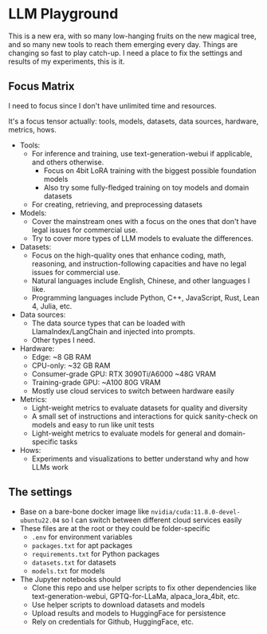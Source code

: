 # LLM Playground

This is a new era, with so many low-hanging fruits on the new magical tree, and so many new tools to reach them emerging every day. Things are changing so fast to play catch-up. I need a place to fix the settings and results of my experiments, this is it.

## Focus Matrix

I need to focus since I don't have unlimited time and resources.

It's a focus tensor actually: tools, models, datasets, data sources, hardware, metrics, hows.

- Tools: 
    - For inference and training, use text-generation-webui if applicable, and others otherwise.
        - Focus on 4bit LoRA training with the biggest possible foundation models
        - Also try some fully-fledged training on toy models and domain datasets
    - For creating, retrieving, and preprocessing datasets
- Models:
    - Cover the mainstream ones with a focus on the ones that don't have legal issues for commercial use.
    - Try to cover more types of LLM models to evaluate the differences.
- Datasets: 
    - Focus on the high-quality ones that enhance coding, math, reasoning, and instruction-following capacities and have no legal issues for commercial use. 
    - Natural languages include English, Chinese, and other languages I like.
    - Programming languages include Python, C++, JavaScript, Rust, Lean 4, Julia, etc.
- Data sources:
    - The data source types that can be loaded with LlamaIndex/LangChain and injected into prompts.
    - Other types I need.
- Hardware:
    - Edge: ~8 GB RAM
    - CPU-only: ~32 GB RAM
    - Consumer-grade GPU: RTX 3090Ti/A6000 ~48G VRAM
    - Training-grade GPU: ~A100 80G VRAM
    - Mostly use cloud services to switch between hardware easily
- Metrics:
    - Light-weight metrics to evaluate datasets for quality and diversity
    - A small set of instructions and interactions for quick sanity-check on models and easy to run like unit tests
    - Light-weight metrics to evaluate models for general and domain-specific tasks
- Hows:
    - Experiments and visualizations to better understand why and how LLMs work

## The settings

- Base on a bare-bone docker image like `nvidia/cuda:11.8.0-devel-ubuntu22.04` so I can switch between different cloud services easily
- These files are at the root or they could be folder-specific
    - `.env` for environment variables
    - `packages.txt` for apt packages
    - `requirements.txt` for Python packages
    - `datasets.txt` for datasets
    - `models.txt` for models
- The Jupyter notebooks should
    - Clone this repo and use helper scripts to fix other dependencies like text-generation-webui, GPTQ-for-LLaMa, alpaca_lora_4bit, etc.
    - Use helper scripts to download datasets and models
    - Upload results and models to HuggingFace for persistence
    - Rely on credentials for Github, HuggingFace, etc.
